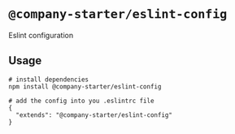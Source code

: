 # `@company-starter/eslint-config`

Eslint configuration

## Usage

```
# install dependencies
npm install @company-starter/eslint-config

# add the config into you .eslintrc file
{
  "extends": "@company-starter/eslint-config"
}
```

